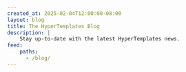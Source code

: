 ```yaml
---
created_at: 2025-02-04T12:00:00-08:00
layout: blog
title: The HyperTemplates Blog
description: |
    Stay up-to-date with the latest HyperTemplates news.
feed:
    paths:
      - /blog/
---
```


